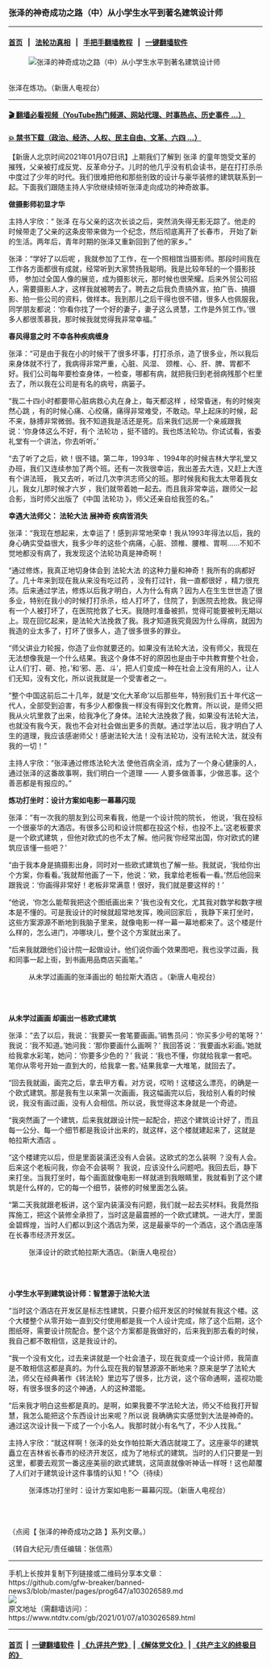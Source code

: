 ### 张泽的神奇成功之路（中）从小学生水平到著名建筑设计师
------------------------

#### [首页](https://github.com/gfw-breaker/banned-news3/blob/master/README.md) &nbsp;&nbsp;|&nbsp;&nbsp; [法轮功真相](https://github.com/begood0513/basic/blob/master/README.md)  &nbsp;&nbsp;|&nbsp;&nbsp; [手把手翻墙教程](https://github.com/gfw-breaker/guides/wiki)  &nbsp;&nbsp;|&nbsp;&nbsp; [一键翻墙软件](https://github.com/gfw-breaker/nogfw/blob/master/README.md)  



<div><div class="featured_image">
 <figure>
  <img alt="张泽的神奇成功之路（中）从小学生水平到著名建筑设计师" src="https://i.ntdtv.com/assets/uploads/2021/01/2021-01-07_133251-800x450.jpg"/>
 </figure><br/>
 <span class="caption">
  张泽在炼功。（新唐人电视台）
 </span>
</div>
</div><hr/>

#### [ 🎬  翻墙必看视频（YouTube热门频道、网站代理、时事热点、历史事件 ...）](https://github.com/gfw-breaker/links/blob/master/banned.md)

#### [ 💥  禁书下载（政治、经济、人权、民主自由、文革、六四 ...）](https://github.com/gfw-breaker/books/blob/master/README.md)

<div><div class="post_content" itemprop="articleBody">
 <p>
  【新唐人北京时间2021年01月07日讯】上期我们了解到
  <ok href="https://www.ntdtv.com/gb/张泽.htm">
   张泽
  </ok>
  的童年饱受文革的摧残，父亲被打成反党、反革命分子。儿时的他几乎没有机会读书，是在打打杀杀中度过了少年的时代。我们很难把他和那些别致的设计与豪华装修的建筑联系到一起。下面我们跟随主持人宇欣继续倾听张泽走向成功的神奇故事。
 </p>
 <p>
  <strong>
   做摄影师初显才华
  </strong>
 </p>
 <p>
  主持人宇欣：“
  <ok href="https://www.ntdtv.com/gb/张泽.htm">
   张泽
  </ok>
  在与父亲的这次长谈之后，突然消失得无影无踪了。他走的时候带走了父亲的这条皮带来做为一个纪念，然后彻底离开了长春市， 开始了新的生活。两年后，青年时期的张泽又重新回到了他的家乡。”
 </p>
 <p>
  张泽：“学好了以后呢 ，我就参加了工作，在一个照相馆当摄影师。那段时间我在工作各方面都很有成就，经常听到大家赞扬我聪明。我是比较年轻的一个摄影技师， 参加过全国人像的展览，成为摄影状元，那时候也很荣耀。后来外贸公司招人，需要摄影人才，这样我就被聘去了。聘去之后我负责搞外宣，拍广告、搞摄影、拍一些公司的资料，做样本。我到那儿之后干得也很不错，很多人也佩服我，同学朋友都说：‘你看你找了一个好的妻子，妻子这么贤慧，工作是外贸工作。’很多人都很羡慕我，那时候我就觉得我非常幸福。”
 </p>
 <p>
  <strong>
   春风得意之时 不幸各种疾病缠身
  </strong>
 </p>
 <p>
  张泽：“可是由于我在小的时候干了很多坏事，打打杀杀，造了很多业，所以我后来身体就不行了，我病得非常严重，心脏、风湿、 颈椎、心、肝、脾、胃都不好。我们公司每年要检查身体，一检查，哪都有病，就把我归到老弱病残那个栏里去了，所以我在公司是有名的病号，病篓子。
 </p>
 <p>
  “我二十四小时都要带心脏病救心丸在身上，每天都这样 ，经常昏迷，有的时候突然心跳 ，有的时候心痛、心绞痛，痛得非常难受，不敢动。早上起床的时候，起不来，脉搏非常微弱。我不知道我是活还是死。后来我们远房一个亲戚跟我说：‘你身体这么不好，有个
  <ok href="https://www.ntdtv.com/gb/法轮功.htm">
   法轮功
  </ok>
  ，挺不错的。我也炼法轮功。你试试看，省委礼堂有一个讲法，你去听听。’
 </p>
 <p>
  “去了听了之后，欸！很不错。第二年，1993年 、1994年的时候吉林大学礼堂又办班，我们又连续参加了两个班。还有一次我很幸运，我出差去大连，又赶上大连有个讲法班， 我又去听，听过几次李洪志师父的班。那时候我和我太太带着我女儿，我女儿那时候才六岁 ，我们就带着她一起去。而且我非常幸运，跟师父一起合影，当时师父出版了《中国
  <ok href="https://www.ntdtv.com/gb/法轮功.htm">
   法轮功
  </ok>
  》，师父还亲自给我签的名。”
 </p>
 <p>
  <strong>
   幸遇大法师父：
   <ok href="https://www.ntdtv.com/gb/法轮大法.htm">
    法轮大法
   </ok>
   展神奇 疾病皆消失
  </strong>
 </p>
 <p>
  张泽：“我现在想起来，太幸运了！感到非常地荣幸！我从1993年得法以后，我的身心确实受益很大，我多少年的这些个病痛，心脏、颈椎、腰椎、胃啊……不知不觉地都没有病了，我发现这个法轮功真是神奇啊！
 </p>
 <p>
  “通过修炼，我真正地切身体会到
  <ok href="https://www.ntdtv.com/gb/法轮大法.htm">
   法轮大法
  </ok>
  的这种力量和神奇！我所有的病都好了。几十年来到现在我从来没有吃过药 ，没有打过针，我一直都很好 ，精力很充沛。后来通过学法，修炼以后我才明白，人为什么有病？因为人在生生世世造了很多业，特别在我小的时候打打杀杀，给人打坏了，住院了，到医院去抢救。我记得有一个人被打坏了，在医院抢救了七天。我随时准备被抓，觉得可能要被判无期以上。现在回忆起来，是法轮大法挽救了我。我才知道我究竟因为什么得病，就因为我造的业太多了，打坏了很多人，造了很多很多的罪业。
 </p>
 <p>
  “师父讲业力轮报，你造了业你就要还的。如果没有法轮大法，没有师父，我现在无法想像我是一个什么结果。我这个身体不好的原因也是由于中共教育整个社会，让人们‘打、砸、抢，’和‘邪、恶、斗’，把人们变成一种在社会上没有用的人，让人们无知，没有文化，所以说我就是一个受害者之一。
 </p>
 <p>
  “整个中国这前后二十几年，就是‘文化大革命’以后那些年，特别我们五十年代这一代人，全部受到迫害，有多少人都像我一样没有得到文化教育。所以说，是师父把我从火坑里救了出来，给我净化了身体。法轮大法挽救了我，如果没有法轮大法，也就没有我今天，我也不会对社会做出更多的贡献。通过学法以后，我才明白了人生的道理，我应该感谢师父！感谢法轮大法！没有法轮功，没有法轮大法，就没有我的一切！”
 </p>
 <p>
  主持人宇欣：“张泽通过修炼法轮大法 使他百病全消，成为了一个身心健康的人，通过张泽的这番故事啊，我们明白一个道理 —— 人要多做善事，少做恶事。这个善恶都是有报应的。”
 </p>
 <p>
  <strong>
   炼功打坐时：设计方案如电影一幕幕闪现
  </strong>
 </p>
 <p>
  张泽：“有一次我的朋友到公司来看我，他是一个设计院的院长， 他说，‘我在投标一个很豪华的大酒店。有很多公司和设计院都在投这个标，也投不上。’这老板要求是一个欧式建筑 ，但他对欧式的也不太了解。他问我‘你经常出国，你对欧式的建筑应该懂一些吧？’
 </p>
 <p>
  “由于我本身是搞摄影出身，同时对一些欧式建筑也了解一些。我就说，‘我给你出个方案，你看看。’我就帮他画了一下，他说：‘欸，我拿给老板看一看。’然后他回来跟我说：‘你画得非常好！老板非常满意！很好，我们就是要这样的！’
 </p>
 <p>
  “他说，‘你怎么能帮我把这个图纸画出来？’我也没有文化，尤其我对数学和数字根本是不懂的。可是我设计的时候就超常地发挥，晚间回家后 ，我静下来打坐时，这些方案源源不断地到我脑子里来，就像电影一样一幕一幕地都来了。这个楼是什么样的，怎么进门，冲哪块儿，整个这个方案就出来了。
 </p>
 <p>
  “后来我就跟他们设计院一起做设计。他们说你画个效果图吧，我也没学过画，我和同事一起上街，到书画用品商店买画笔。”
 </p>
 <figure class="wp-caption alignnone" id="attachment_103026687" style="width: 600px">
  <img alt="" class="size-medium wp-image-103026687" src="https://i.ntdtv.com/assets/uploads/2021/01/2021-01-07_133225-600x334.jpg">
   <br/><figcaption class="wp-caption-text">
    从未学过画画的张泽画出的
    <ok href="https://www.ntdtv.com/gb/帕拉斯大酒店.htm">
     帕拉斯大酒店
    </ok>
    。（新唐人电视台）
    <br/>
   </figcaption><br/>
  </img>
 </figure><br/>
 <p>
  <strong>
   从未学过画画 却画出一栋欧式建筑
  </strong>
 </p>
 <p>
  张泽：“去了以后，我说：‘我要买一套笔要画画。’销售员问：‘你买多少号的笔呀？’ 我说：‘我不知道。’她问我：‘那你要画什么画啊？’ 我回答说：‘我要画水彩画。’她就给我拿水彩笔，她问：‘你要多少色的？’ 我说：‘我也不懂，你就给我拿一套吧。笔你从零号开始一直到大的，给我拿一套。’结果我拿一大堆笔，就回去了。
 </p>
 <p>
  “回去我就画，画完之后，拿去甲方看。对方说，哎哟！这楼这么漂亮，的确是一个欧式建筑。那是我有生以来第一次画画，我这幅画完以后，我给别人看的时候说，我没有画过画，没有人会相信。所以说，我觉得这本身就是一个奇迹。
 </p>
 <p>
  “我突然画了一个建筑，后来我就跟设计院一起配合，把这个建筑设计好了，而且每一公分、每一个细节都是我设计出来的，就这样，这个楼就建起来了，这就是
  <ok href="https://www.ntdtv.com/gb/帕拉斯大酒店.htm">
   帕拉斯大酒店
  </ok>
  。
 </p>
 <p>
  “这个楼建完以后，但是里面装潢还没有人会装。这欧式的怎么装啊 ？没有人会。后来这个老板问我，你会不会装啊？ 我说，应该没什么问题吧。我回去后，静下来打坐。当我打坐时，每个画面就像电影一样就进到我眼睛里，我就看到了这个建筑是什么样的，它的每一个细节，装修的时候里面怎么装。
 </p>
 <p>
  “第二天我就跟老板讲，这个室内装潢没有问题，我们就一起去买材料。我竟然指挥施工，把这个装修全承担了，当时这是最震撼的一个欧式建筑。一进大厅，里面金碧辉煌，当时人们都以到这个酒店为荣，这是最豪华的一个酒店，这个酒店座落在长春市经济开发区。
 </p>
 <figure class="wp-caption alignnone" id="attachment_103026686" style="width: 600px">
  <img alt="" class="size-medium wp-image-103026686" src="https://i.ntdtv.com/assets/uploads/2021/01/2021-01-07_133209-600x332.jpg">
   <br/><figcaption class="wp-caption-text">
    张泽设计的欧式帕拉斯大酒店。（新唐人电视台）
    <br/>
   </figcaption><br/>
  </img>
 </figure><br/>
 <p>
  <strong>
   小学生水平到建筑设计师：智慧源于法轮大法
  </strong>
 </p>
 <p>
  “当时这个酒店在开发区是标志性建筑，只要介绍开发区的时候就有我这个楼。这个大楼整个从零开始一直到交付使用都是我一个人设计完成，除了这个后期，这个图纸呀，需要设计院配合。整个这个方案都是我做好的，后来我到那去看的时候，我自己都不敢相信，这是我设计的。
 </p>
 <p>
  “我一个没有文化，过去来讲就是一个社会渣子，现在我变成一个设计师，我简直是不敢相信这都是真的。为什么现在我的智慧源源不断地来？原来是学了法轮大法，师父在经典著作《转法轮》里边写了很多，比方说，这个宿命通啊，遥视功能呀，有很多很多的这个神通，人的这种潜能。
 </p>
 <p>
  “后来我才明白这些都是真的。是啊，如果我要不学法轮大法，师父不给我打开智慧，我怎么能把这个东西设计出来呢？所以说 我确确实实感觉到大法是神奇的。通过这次设计我一下成了一个小名人。我那时就小有名气了，不少人找我。”
 </p>
 <p>
  主持人宇欣：“就这样啊！张泽的处女作帕拉斯大酒店就竣工了。这座豪华的建筑矗立在吉林省长春市的经济开发区，成为了地标式的建筑。当时的人们只要是一到这里，都要去观赏一番这座美丽的欧式建筑，这简直就像听神话一样呀！这也颠覆了人们对于建筑设计这件事情的认知！”◇（待续）
 </p>
 <figure class="wp-caption alignnone" id="attachment_103026685" style="width: 600px">
  <img alt="" class="size-medium wp-image-103026685" src="https://i.ntdtv.com/assets/uploads/2021/01/2021-01-07_133129-600x348.jpg"/>
  <br/><figcaption class="wp-caption-text">
   张泽炼功打坐时：设计方案如电影一幕幕闪现。（新唐人电视台）
   <br/>
  </figcaption><br/>
 </figure><br/>
 <p>
  （点阅【
  <ok href="https://www.ntdtv.com/gb/张泽的神奇成功之路.htm">
   张泽的神奇成功之路
  </ok>
  】系列文章。）
 </p>
 <p>
  （转自大纪元/责任编辑：张信燕）
 </p>
 <div class="single_ad">
 </div>
</div>
</div>
<hr/>
手机上长按并复制下列链接或二维码分享本文章：<br/>
https://github.com/gfw-breaker/banned-news3/blob/master/pages/prog647/a103026589.md <br/>
<a href='https://github.com/gfw-breaker/banned-news3/blob/master/pages/prog647/a103026589.md'><img src='https://github.com/gfw-breaker/banned-news3/blob/master/pages/prog647/a103026589.md.png'/></a> <br/>
原文地址（需翻墙访问）：https://www.ntdtv.com/gb/2021/01/07/a103026589.html


------------------------
#### [首页](https://github.com/gfw-breaker/banned-news3/blob/master/README.md) &nbsp;|&nbsp; [一键翻墙软件](https://github.com/gfw-breaker/nogfw/blob/master/README.md) &nbsp;| [《九评共产党》](https://github.com/gfw-breaker/9ping.md/blob/master/README.md#九评之一评共产党是什么) | [《解体党文化》](https://github.com/gfw-breaker/jtdwh.md/blob/master/README.md) | [《共产主义的终极目的》](https://github.com/gfw-breaker/gczydzjmd.md/blob/master/README.md)


<img src='http://gfw-breaker.win/banned-news3/pages/prog647/a103026589.md' width='0px' height='0px'/>